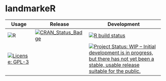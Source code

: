 # landmarkeR

<!-- badges: start -->

| Usage                                                                                                                                                                    | Release                                                                                                                                          | Development                                                                                                                                                                                                                    |
| ------------------------------------------------------------------------------------------------------------------------------------------------------------------------ | ------------------------------------------------------------------------------------------------------------------------------------------------ | -------------------------------------------------------------------------------------------------------------------------------------------------------------------------------------------------------------------------------|
| ![R](https://img.shields.io/badge/r-%23276DC3.svg?style=for-the-badge&logo=r&logoColor=white)                                                                            | [![CRAN\_Status\_Badge](https://www.r-pkg.org/badges/version/landmarkeR)](https://cran.r-project.org/package=landmarkeR)                         | [![R build status](https://github.com/VallejosGroup/landmarking/actions/workflows/R-CMD-check.yaml/badge.svg?branch=main)](https://github.com/VallejosGroup/landmarking/actions/workflows/R-CMD-check.yaml)                    |
| [![License: GPL-3](https://img.shields.io/badge/License-GPL3-green.svg)](https://opensource.org/license/gpl-3-0)                                                         |                                                                                                                                                  | [![Project Status: WIP – Initial development is in progress, but there has not yet been a stable, usable release suitable for the public.](https://www.repostatus.org/badges/latest/wip.svg)](https://www.repostatus.org/#wip) |

<!-- badges: end -->
